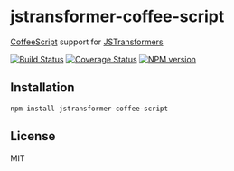 # jstransformer-coffee-script

[CoffeeScript](http://coffeescript.org) support for [JSTransformers](https://github.com/jstransformers/jstransformer)

[![Build Status](https://img.shields.io/travis/jstransformers/jstransformer-coffee-script/master.svg)](https://travis-ci.org/jstransformers/jstransformer-coffee-script)
[![Coverage Status](https://img.shields.io/coveralls/jstransformers/jstransformer-coffee-script/master.svg)](https://coveralls.io/r/jstransformers/jstransformer-coffee-script?branch=master)
[![NPM version](https://img.shields.io/npm/v/jstransformer-coffee-script.svg)](https://www.npmjs.org/package/jstransformer-coffee-script)

## Installation

    npm install jstransformer-coffee-script

## License

  MIT

